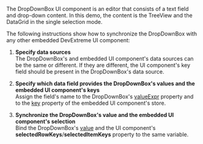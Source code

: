 The DropDownBox UI component is an editor that consists of a text field and drop-down content. In this demo, the content is the TreeView and the DataGrid in the single selection mode. 

The following instructions show how to synchronize the DropDownBox with any other embedded DevExtreme UI component:

1. **Specify data sources**    
The DropDownBox's and embedded UI component's data sources can be the same or different. If they are different, the UI component's key field should be present in the DropDownBox's data source.        

2. **Specify which data field provides the DropDownBox's values and the embedded UI component's keys**       
Assign the field's name to the DropDownBox's [valueExpr](/Documentation/ApiReference/UI_Widgets/dxDropDownBox/Configuration/#valueExpr) property and to the [key](/Documentation/ApiReference/Data_Layer/ArrayStore/Configuration/#key) property of the embedded UI component's store.

3. **Synchronize the DropDownBox's value and the embedded UI component's selection**                        
Bind the DropDownBox's [value](/Documentation/ApiReference/UI_Widgets/dxDropDownBox/Configuration/#value) and the UI component's **selectedRowKeys**/**selectedItemKeys** property to the same variable. 
